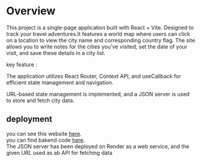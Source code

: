 # Overview
This project is a single-page application built with React + Vite. Designed to track your travel adventures.It features a world map where users can click on a location to  view the city name and corresponding country flag. The site allows you to write notes for the cities you’ve visited, set the date of your visit, and save these details in a city list.<br/>


key feature :<br/>

The application utilizes React Router, Context API, and useCallback for efficient state management and navigation.<br/>

URL-based state management is implemented, and a JSON server is used to store and fetch city data.
## deployment
you can see this website [here](https://worldwize-zeinab.netlify.app/).<br/>
you can find bakend code [here](https://github.com/zeinabmontaghemi/worldwise-back).<br/>
The JSON server has been deployed on Render as a web service, and the given URL used as ab API for fetching data
